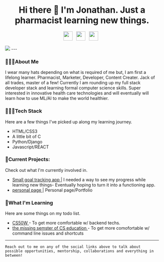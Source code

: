 <h1 align= 'center'> Hi there 👋 I'm Jonathan. Just a pharmacist learning new things. </h1>

<p align='center'>
<a href="mailto:gadly0123@gmail.com"><img height="30" src="https://raw.githubusercontent.com/iansmathew/iansmathew/master/assets/icon_email.png"></a>&nbsp;&nbsp;
<a href="https://www.linkedin.com/in/jonathan-adly-a20768188/"><img height="30" src="https://raw.githubusercontent.com/iansmathew/iansmathew/master/assets/icon_linkedin.png"></a>&nbsp;&nbsp;
<a href="https://twitter.com/Jonathan_Adly_"><img height="30" src="https://raw.githubusercontent.com/iansmathew/iansmathew/master/assets/icon_twitter.png"></a>&nbsp;&nbsp;
</p>

<img src= "https://teehunter.com/wp-content/uploads/2013/11/breaking-bad-t-shirts-banner.jpg">
---

### 🙋🏽‍♂️About Me

<p> I wear many hats depending on what is required of me but, I am first a lifelong learner. Pharmacist, Marketer, Developer, Content Creater. Jack of all trades, master of a few! Currently I am rounding up my full stack developer stack and learning formal computer science skills. Super interested in innovative health care technologies and will eventually will learn how to use ML/AI to make the world healthier. </p>

### 👨🏽‍💻Tech Stack

<p>
Here are a few things I've picked up along my learning journey.
</p>

- HTML/CSS3 
- A little bit of C
- Python/Django 
- Javascript/REACT 


### 🚧Current Projects:

<p>
Check out what I'm currently involved in.

- <a href="https://jonathan-adly.github.io/oneSTEP/"> Small goal tracking app </a> | I needed a way to see my progress while learning new things- Eventually hoping to turn it into a functioning app.
- <a href="https://jonathan-adly.github.io/Portfolio/"> personal page </a> | Personal page/Portfolio
</p>

### 🌱What I'm Learning

Here are some things on my todo list.

- <a href= "https://courses.edx.org/courses/course-v1:HarvardX+CS50W+Web/course/"> CS50W  </a>- To get more comfortable w/ backend techs.
- <a href= "https://missing.csail.mit.edu/"> the missing semster of CS education </a> - To get more comofortable w/ command line issues and shortcuts

---

`Reach out to me on any of the social links above to talk about possible opportunities, mentorship, collaborations and everything in between!`
